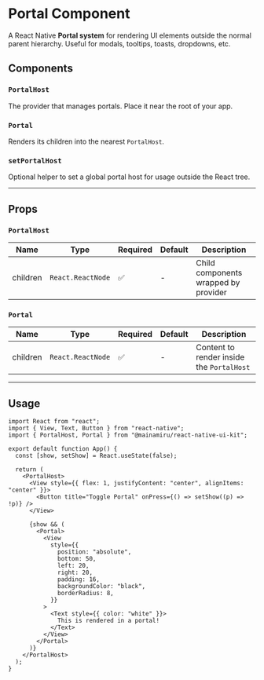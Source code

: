 # Portal Component

A React Native **Portal system** for rendering UI elements outside the normal parent hierarchy. Useful for modals, tooltips, toasts, dropdowns, etc.

## Components

### `PortalHost`

The provider that manages portals. Place it near the root of your app.

### `Portal`

Renders its children into the nearest `PortalHost`.

### `setPortalHost`

Optional helper to set a global portal host for usage outside the React tree.

---

## Props

### `PortalHost`

| Name     | Type              | Required | Default | Description                          |
| -------- | ----------------- | -------- | ------- | ------------------------------------ |
| children | `React.ReactNode` | ✅       | -       | Child components wrapped by provider |

### `Portal`

| Name     | Type              | Required | Default | Description                               |
| -------- | ----------------- | -------- | ------- | ----------------------------------------- |
| children | `React.ReactNode` | ✅       | -       | Content to render inside the `PortalHost` |

---

## Usage

```tsx
import React from "react";
import { View, Text, Button } from "react-native";
import { PortalHost, Portal } from "@mainamiru/react-native-ui-kit";

export default function App() {
  const [show, setShow] = React.useState(false);

  return (
    <PortalHost>
      <View style={{ flex: 1, justifyContent: "center", alignItems: "center" }}>
        <Button title="Toggle Portal" onPress={() => setShow((p) => !p)} />
      </View>

      {show && (
        <Portal>
          <View
            style={{
              position: "absolute",
              bottom: 50,
              left: 20,
              right: 20,
              padding: 16,
              backgroundColor: "black",
              borderRadius: 8,
            }}
          >
            <Text style={{ color: "white" }}>
              This is rendered in a portal!
            </Text>
          </View>
        </Portal>
      )}
    </PortalHost>
  );
}
```
